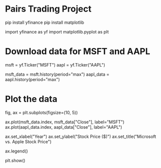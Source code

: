 # Pairs Trading Project
 pip install yfinance
pip install matplotlib

import yfinance as yf
import matplotlib.pyplot as plt

# Download data for MSFT and AAPL
msft = yf.Ticker("MSFT")
aapl = yf.Ticker("AAPL")

msft_data = msft.history(period="max")
aapl_data = aapl.history(period="max")

# Plot the data
fig, ax = plt.subplots(figsize=(10, 5))

ax.plot(msft_data.index, msft_data["Close"], label="MSFT")
ax.plot(aapl_data.index, aapl_data["Close"], label="AAPL")

ax.set_xlabel("Year")
ax.set_ylabel("Stock Price ($)")
ax.set_title("Microsoft vs. Apple Stock Price")

ax.legend()

plt.show()
